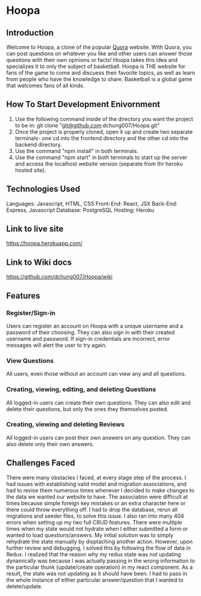 # Hoopa

## Introduction
Welcome to Hoopa, a clone of the popular [Quora](https://www.quora.com/) website. With Quora, you can post questions on whatever you like and other users can answer those questions with their own opinions or facts! Hoopa takes this idea and specializes it to only the subject of basketball. Hoopa is THE website for fans of the game to come and discuess their favorite topics, as well as learn from people who have the knowledge to share. Basketball is a global game that welcomes fans of all kinds.


## How To Start Development Enivornment
1. Use the following command inside of the directory you want the project to be in:
git clone "git@github.com:dchung007/Hoopa.git"
2. Once the project is properly cloned, open it up and create two separate terminals- one cd into the frontend directory and the other cd into the backend directory. 
3. Use the command "npm install" in both terminals.
4. Use the command "npm start" in both terminals to start up the server and access the localhost website version (separate from thr heroku hosted site).

## Technologies Used
Languages: Javascript, HTML, CSS
Front-End: React, JSX
Back-End: Express, Javascript
Database: PostgreSQL
Hosting: Heroku

## Link to live site
https://hoopa.herokuapp.com/

## Link to Wiki docs
https://github.com/dchung007/Hoopa/wiki

## Features

### Register/Sign-in
Users can register an account on Hoopa with a unique username and a password of their choosing. They can also sign in with their created username and password. If sign-in credentials are incorrect, error messages will alert the user to try again.

### View Questions
All users, even those without an account can view any and all questions.

### Creating, viewing, editing, and deleting Questions
All logged-in users can create their own questions. They can also edit and delete their questions, but only the ones they themselves posted.

### Creating, viewing and deleting Reviews
All logged-in users can post their own answers on any question. They can also delete only their own answers.

## Challenges Faced
There were many obstacles I faced, at every stage step of the process. I had issues with establishing valid model and migration associations, and had to revise them numerous times whenever I decided to make changes to the data we wanted our website to have. The association were difficult at times because simple foreign key mistakes or an extra character here or there could throw everything off. I had to drop the database, rerun all migrations and seeder files, to solve this issue.
I also ran into many 404 errors when setting up my two full CRUD features. There were multiple times when my state would not hydrate when I either submitted a form or wanted to load questions/answers. My initial solution was to simply rehydrate the state manually by disptaching another action. However, upon further review and debugging, I solved this by following the flow of data in Redux. I realized that the reason why my redux state was not updating dynamically was because I was actually passing in the wrong information to the particular thunk (update/create operation) in my react component. As a result, the state was not updating as it should have been. I had to pass in the whole instance of either particular answer/question that I wanted to delete/update.
